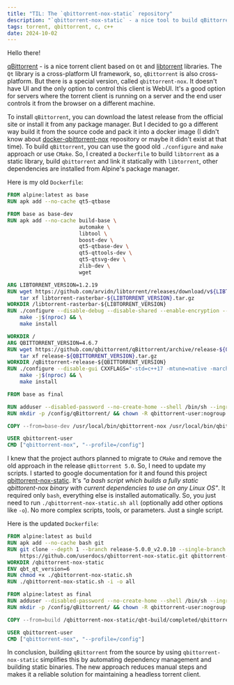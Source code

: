```yaml
---
title: "TIL: The `qbittorrent-nox-static` repository"
description: "`qbittorrent-nox-static` - a nice tool to build qBittorrent from source"
tags: torrent, qbittorrent, c, c++
date: 2024-10-02
---
```


Hello there!

[qBittorrent](https://github.com/qbittorrent/qBittorrent) - is a nice torrent client based on `Qt` and [libtorrent](https://github.com/airium/libtorrent-rasterbar) libraries. The `Qt` library is a cross-platform UI framework, so, `qBittorrent` is also cross-platform. But there is a special version, called `qbittorrent-nox`. It doesn't have UI and the only option to control this client is WebUI. It's a good option for servers where the torrent client is running on a server and the end user controls it from the browser on a different machine.

To install `qBittorrent`, you can download the latest release from the official site or install it from any package manager. But I decided to go a different way build it from the source code and pack it into a docker image (I didn't know about [docker-qbittorrent-nox](https://github.com/qbittorrent/docker-qbittorrent-nox) repository or maybe it didn't exist at that time). To build `qBittorrent`, you can use the good old `./configure` and `make` approach or use `CMake`. So, I created a `Dockerfile` to build `libtorrent` as a static library, build `qbittorrent` and link it statically with `libtorrent`, other dependencies are installed from Alpine's package manager.

Here is my old `Dockerfile`:

```Dockerfile
FROM alpine:latest as base
RUN apk add --no-cache qt5-qtbase

FROM base as base-dev
RUN apk add --no-cache build-base \
                       automake \
                       libtool \
                       boost-dev \
                       qt5-qtbase-dev \
                       qt5-qttools-dev \
                       qt5-qtsvg-dev \
                       zlib-dev \
                       wget

ARG LIBTORRENT_VERSION=1.2.19
RUN wget https://github.com/arvidn/libtorrent/releases/download/v${LIBTORRENT_VERSION}/libtorrent-rasterbar-${LIBTORRENT_VERSION}.tar.gz && \
    tar xf libtorrent-rasterbar-${LIBTORRENT_VERSION}.tar.gz
WORKDIR /libtorrent-rasterbar-${LIBTORRENT_VERSION}
RUN ./configure --disable-debug --disable-shared --enable-encryption --with-libiconv CXXFLAGS="-std=c++17 -mtune=native -march=native" && \
    make -j$(nproc) && \
    make install

WORKDIR /
ARG QBITTORRENT_VERSION=4.6.7
RUN wget https://github.com/qbittorrent/qBittorrent/archive/release-${QBITTORRENT_VERSION}.tar.gz && \
    tar xf release-${QBITTORRENT_VERSION}.tar.gz
WORKDIR /qBittorrent-release-${QBITTORRENT_VERSION}
RUN ./configure --disable-gui CXXFLAGS="-std=c++17 -mtune=native -march=native" LDFLAGS="-l:libtorrent-rasterbar.a" && \
    make -j$(nproc) && \
    make install

FROM base as final

RUN adduser --disabled-password --no-create-home --shell /bin/sh --ingroup nogroup qbittorrent-user
RUN mkdir -p /config/qBittorrent/ && chown -R qbittorrent-user:nogroup /config/

COPY --from=base-dev /usr/local/bin/qbittorrent-nox /usr/local/bin/qbittorrent-nox

USER qbittorrent-user
CMD ["qbittorrent-nox", "--profile=/config"]
```

I knew that the project authors planned to migrate to `CMake` and remove the old approach in the release `qBittorrent 5.0`. So, I need to update my scripts. I started to google documentation for it and found this project [qbittorrent-nox-static](https://github.com/userdocs/qbittorrent-nox-static). It's _"a bash script which builds a fully static qbittorent-nox binary with current dependencies to use on any Linux OS"_. It required only `bash`, everything else is installed automatically. So, you just need to run `./qbittorrent-nox-static.sh all` (optionally add other options like `-o`). No more complex scripts, tools, or parameters. Just a single script.

Here is the updated `Dockerfile`:

```Dockerfile
FROM alpine:latest as build
RUN apk add --no-cache bash git
RUN git clone --depth 1 --branch release-5.0.0_v2.0.10 --single-branch \
    https://github.com/userdocs/qbittorrent-nox-static.git qbittorrent-nox-static
WORKDIR /qbittorrent-nox-static
ENV qbt_qt_version=6
RUN chmod +x ./qbittorrent-nox-static.sh
RUN ./qbittorrent-nox-static.sh -i -o all

FROM alpine:latest as final
RUN adduser --disabled-password --no-create-home --shell /bin/sh --ingroup nogroup qbittorrent-user
RUN mkdir -p /config/qBittorrent/ && chown -R qbittorrent-user:nogroup /config/

COPY --from=build /qbittorrent-nox-static/qbt-build/completed/qbittorrent-nox /usr/local/bin/qbittorrent-nox

USER qbittorrent-user
CMD ["qbittorrent-nox", "--profile=/config"]
```

In conclusion, building `qBittorrent` from the source by using `qbittorrent-nox-static` simplifies this by automating dependency management and building static binaries. The new approach reduces manual steps and makes it a reliable solution for maintaining a headless torrent client.
